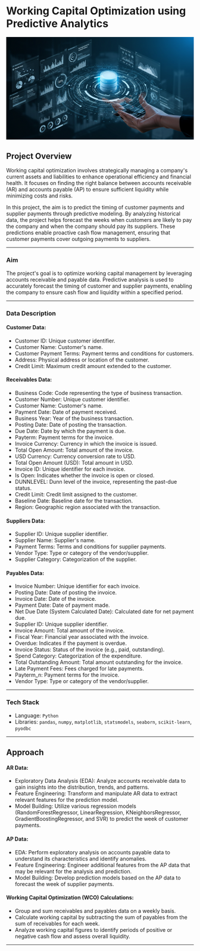 # Working Capital Optimization using Predictive Analytics

![Working Capital Optimization Overview](over.jpg)


## Project Overview

Working capital optimization involves strategically managing a company's current assets and liabilities to enhance operational efficiency and financial health. It focuses on finding the right balance between accounts receivable (AR) and accounts payable (AP) to ensure sufficient liquidity while minimizing costs and risks.

In this project, the aim is to predict the timing of customer payments and supplier payments through predictive modeling. By analyzing historical data, the project helps forecast the weeks when customers are likely to pay the company and when the company should pay its suppliers. These predictions enable proactive cash flow management, ensuring that customer payments cover outgoing payments to suppliers.

---

### Aim
The project's goal is to optimize working capital management by leveraging accounts receivable and payable data. Predictive analysis is used to accurately forecast the timing of customer and supplier payments, enabling the company to ensure cash flow and liquidity within a specified period.

---

### Data Description

#### Customer Data:
- Customer ID: Unique customer identifier.
- Customer Name: Customer's name.
- Customer Payment Terms: Payment terms and conditions for customers.
- Address: Physical address or location of the customer.
- Credit Limit: Maximum credit amount extended to the customer.

#### Receivables Data:
- Business Code: Code representing the type of business transaction.
- Customer Number: Unique customer identifier.
- Customer Name: Customer's name.
- Payment Date: Date of payment received.
- Business Year: Year of the business transaction.
- Posting Date: Date of posting the transaction.
- Due Date: Date by which the payment is due.
- Payterm: Payment terms for the invoice.
- Invoice Currency: Currency in which the invoice is issued.
- Total Open Amount: Total amount of the invoice.
- USD Currency: Currency conversion rate to USD.
- Total Open Amount (USD): Total amount in USD.
- Invoice ID: Unique identifier for each invoice.
- Is Open: Indicates whether the invoice is open or closed.
- DUNNLEVEL: Dunn level of the invoice, representing the past-due status.
- Credit Limit: Credit limit assigned to the customer.
- Baseline Date: Baseline date for the transaction.
- Region: Geographic region associated with the transaction.

#### Suppliers Data:
- Supplier ID: Unique supplier identifier.
- Supplier Name: Supplier's name.
- Payment Terms: Terms and conditions for supplier payments.
- Vendor Type: Type or category of the vendor/supplier.
- Supplier Category: Categorization of the supplier.

#### Payables Data:
- Invoice Number: Unique identifier for each invoice.
- Posting Date: Date of posting the invoice.
- Invoice Date: Date of the invoice.
- Payment Date: Date of payment made.
- Net Due Date (System Calculated Date): Calculated date for net payment due.
- Supplier ID: Unique supplier identifier.
- Invoice Amount: Total amount of the invoice.
- Fiscal Year: Financial year associated with the invoice.
- Overdue: Indicates if the payment is overdue.
- Invoice Status: Status of the invoice (e.g., paid, outstanding).
- Spend Category: Categorization of the expenditure.
- Total Outstanding Amount: Total amount outstanding for the invoice.
- Late Payment Fees: Fees charged for late payments.
- Payterm_n: Payment terms for the invoice.
- Vendor Type: Type or category of the vendor/supplier.

---

### Tech Stack
- Language: `Python`
- Libraries: `pandas`, `numpy`, `matplotlib`, `statsmodels`, `seaborn`, `scikit-learn`, `pyodbc`

---

## Approach

#### AR Data:
- Exploratory Data Analysis (EDA): Analyze accounts receivable data to gain insights into the distribution, trends, and patterns.
- Feature Engineering: Transform and manipulate AR data to extract relevant features for the prediction model.
- Model Building: Utilize various regression models (RandomForestRegressor, LinearRegression, KNeighborsRegressor, GradientBoostingRegressor, and SVR) to predict the week of customer payments.

#### AP Data:
- EDA: Perform exploratory analysis on accounts payable data to understand its characteristics and identify anomalies.
- Feature Engineering: Engineer additional features from the AP data that may be relevant for the analysis and prediction.
- Model Building: Develop prediction models based on the AP data to forecast the week of supplier payments.

#### Working Capital Optimization (WCO) Calculations:
- Group and sum receivables and payables data on a weekly basis.
- Calculate working capital by subtracting the sum of payables from the sum of receivables for each week.
- Analyze working capital figures to identify periods of positive or negative cash flow and assess overall liquidity.

---

